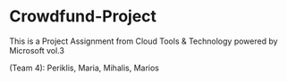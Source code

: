 # Crowdfund-Project

This is a Project Assignment from Cloud Tools & Technology powered by Microsoft vol.3

(Team 4): Periklis, Maria, Mihalis, Marios

